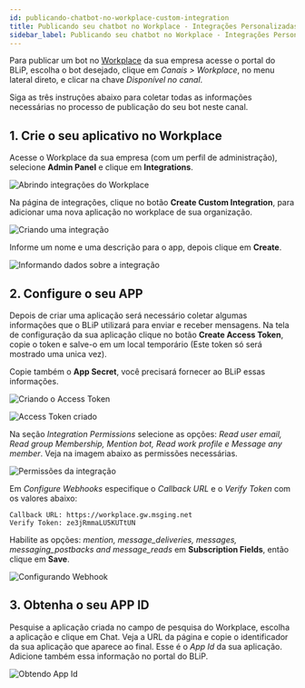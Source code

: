 ```yaml
---
id: publicando-chatbot-no-workplace-custom-integration
title: Publicando seu chatbot no Workplace - Integrações Personalizadas
sidebar_label: Publicando seu chatbot no Workplace - Integrações Personalizadas
---
```


Para publicar um bot no [Workplace](/docs/channels/workplace/o-que-e-workplace) da sua empresa acesse o portal do BLiP, escolha o bot desejado, clique em *Canais > Workplace*, no menu lateral direto, e clicar na chave *Disponível no canal*.

Siga as três instruções abaixo para coletar todas as informações necessárias no processo de publicação do seu bot neste canal.

## 1. Crie o seu aplicativo no Workplace

Acesse o Workplace da sua empresa (com um perfil de administração), selecione **Admin Panel** e clique em **Integrations**.

![Abrindo integrações do Workplace](/img/channels/workplace/workplace-publicando-chatbot-no-workplace-1.png)

Na página de integrações, clique no botão **Create Custom Integration**, para adicionar uma nova aplicação no workplace de sua organização.

![Criando uma integração](/img/channels/workplace/workplace-publicando-chatbot-no-workplace-2.png)

Informe um nome e uma descrição para o app, depois clique em **Create**.

![Informando dados sobre a integração](/img/channels/workplace/workplace-publicando-chatbot-no-workplace-3.png)

## 2. Configure o seu APP

Depois de criar uma aplicação será necessário coletar algumas informações que o BLiP utilizará para enviar e receber mensagens. Na tela de configuração da sua aplicação clique no botão **Create Access Token**, copie o token e salve-o em um local temporário (Este token só será mostrado uma unica vez).

Copie também o **App Secret**, você precisará fornecer ao BLiP essas informações.

![Criando o Access Token](/img/channels/workplace/workplace-publicando-chatbot-no-workplace-4.png)

![Access Token criado](/img/channels/workplace/workplace-publicando-chatbot-no-workplace-5.png)

Na seção *Integration Permissions* selecione as opções: *Read user email, Read group Membership, Mention bot, Read work profile e Message any member*. Veja na imagem abaixo as permissões necessárias.

![Permissões da integração](/img/channels/workplace/workplace-publicando-chatbot-no-workplace-6.png)

Em *Configure Webhooks* especifique o *Callback URL* e o *Verify Token* com os valores abaixo:

```
Callback URL: https://workplace.gw.msging.net
Verify Token: ze3jRmmaLU5KUTtUN
```

Habilite as opções: *mention, message_deliveries, messages, messaging_postbacks and message_reads* em **Subscription Fields**, então clique em **Save**.

![Configurando Webhook](/img/channels/workplace/workplace-publicando-chatbot-no-workplace-7.png)

## 3. Obtenha o seu APP ID

Pesquise a aplicação criada no campo de pesquisa do Workplace, escolha a aplicação e clique em Chat. ​Veja a URL da página e copie o identificador da sua aplicação que aparece ao final. Esse é o *App Id* da sua aplicação. Adicione também essa informação no portal do BLiP.

![Obtendo App Id](/img/channels/workplace/workplace-publicando-chatbot-no-workplace-8.png)

<!-- Rating frame -->
<script type="text/javascript" src="/scripts/rating.js"></script>